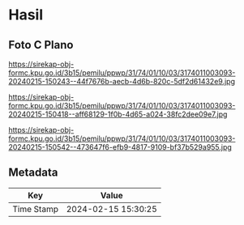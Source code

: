 # Hasil

## Foto C Plano

https://sirekap-obj-formc.kpu.go.id/3b15/pemilu/ppwp/31/74/01/10/03/3174011003093-20240215-150243--44f7676b-aecb-4d6b-820c-5df2d61432e9.jpg

https://sirekap-obj-formc.kpu.go.id/3b15/pemilu/ppwp/31/74/01/10/03/3174011003093-20240215-150418--aff68129-1f0b-4d65-a024-38fc2dee09e7.jpg

https://sirekap-obj-formc.kpu.go.id/3b15/pemilu/ppwp/31/74/01/10/03/3174011003093-20240215-150542--473647f6-efb9-4817-9109-bf37b529a955.jpg


## Metadata

| Key        | Value               |
| ---------- | ------------------- |
| Time Stamp | 2024-02-15 15:30:25 |



